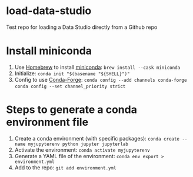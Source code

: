 # load-data-studio
Test repo for loading a Data Studio directly from a Github repo

# Install miniconda

1. Use [Homebrew](https://brew.sh/) to install [miniconda](https://formulae.brew.sh/cask/miniconda): `brew install --cask miniconda`
2. Initialize: `conda init "$(basename "${SHELL}")"`
3. Config to use [Conda-Forge](https://conda-forge.org/):
  `conda config --add channels conda-forge`
  `conda config --set channel_priority strict`

# Steps to generate a conda environment file

1. Create a conda environment (with specific packages): `conda create --name myjupyterenv python jupyter jupyterlab`
2. Activate the environment: `conda activate myjupyterenv`
3. Generate a YAML file of the environment: `conda env export > environment.yml`
4. Add to the repo: `git add environment.yml`
